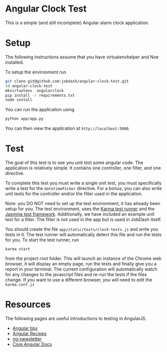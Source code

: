 Angular Clock Test
==================

This is a simple (and still incomplete) Angular alarm clock application.

Setup
=====

The following instructions assume that you have virtualenvhelper and Noe
installed.

To setup the environment run

```bash
git clone git@github.com:jobdash/angular-clock-test.git
cd angular-clock-test
mkvirtualenv  angularclock
pip install -r requirements.txt
node install
```

You can run the applicaiton using

```bash
python app/app.py
```

You can then view the application at `http://localhost:5000`.


Test
====

The goal of this test is to see you unit test some angular code.  The application
is relatively simple.  It contains one controller, one filter, and one directive.

To complete this test you must write a single unit test, you must specifically write
a test for the `datetimePicker` directive.  For a bonus, you can also write unit
tests for the controller and/or the filter used in the application.

Note: you DO NOT need to set up the test environment, it has already been setup for you.
The test environment, uses the [Karma test runner](http://karma-runner.github.io/0.12/index.html)
 and the [Jasmine test framework](http://jasmine.github.io/2.1/introduction.html).
 Additionally, we have included an example unit test for a filter.  The filter is not used in the
 app but is used in JobDash itself.

You should create the file `app/static/tests/clock-tests.js` and write you tests in it.  The test
runner will automatically detect this file and run the tests for you.  To start the test runner,
run

```
karma start
```

from the project root folder.  This will launch an instance of the Chrome web
browser, it will display an empty page, run the tests and finally give you a
report in your terminal.  The current configuration will automatically watch for
 any changes to the javascript files and re-run the tests if the files change.
If you want to use a different browser, you will need to edit the
`karma.conf.js`


Resources
=========

The following pages are useful introductions to testing in AngularJS.

- [Angular tips](http://angular-tips.com/blog/categories/unit-test/)
- [Angular Recipes](http://fdietz.github.io/recipes-with-angular-js/directives/testing-directives.html)
- [ng-newsletter](http://www.ng-newsletter.com/advent2013/#!/day/19)
- [Core Angular Docs](https://docs.angularjs.org/guide/unit-testing)
